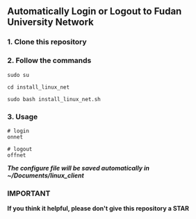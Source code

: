 ## Automatically Login or Logout to Fudan University Network ##

### 1. Clone this repository ###

### 2. Follow the commands ###
```
sudo su

cd install_linux_net

sudo bash install_linux_net.sh

```
### 3. Usage
```
# login
onnet 

# logout
offnet
```

  ***The configure file will be saved automatically in ~/Documents/linux_client***

  ### IMPORTANT

  **If you think it helpful, please don't give this repository a STAR**
